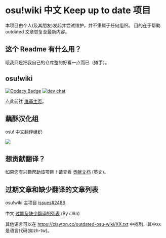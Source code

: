 # osu!wiki 中文 Keep up to date 项目

本项目由个人(及其朋友)发起并尝试维护，并不隶属于任何组织。
目的在于帮助 outdated 文章恢复至最新内容。

## 这个 Readme 有什么用？

哦我只是把我自己的仓库整的好看一点而已（摊手）。

## osu!wiki
[![Codacy Badge](https://api.codacy.com/project/badge/Grade/7370d190691640bd8926b556bab83b63)](https://app.codacy.com/gh/ppy/osu-wiki?utm_source=github.com&utm_medium=referral&utm_content=ppy/osu-wiki&utm_campaign=Badge_Grade_Dashboard)
[![dev chat](https://discordapp.com/api/guilds/188630481301012481/widget.png?style=shield)](https://discord.gg/ppy)

点此前往 [维基主页](https://osu.ppy.sh/help/wiki/Main_Page)。

## 藕酥汉化组

osu! 中文翻译组织

[![](https://discordapp.com/api/guilds/281826842657161216/widget.png?style=shield)](https://discord.gg/xnWpxzZ)

## 想贡献翻译？

如果您有兴趣帮助该项目！请查看 [贡献文档](CONTRIBUTING.md) (英文)。

## 过期文章和缺少翻译的文章列表

osu!wiki 主项目 [issues#2486](https://github.com/ppy/osu-wiki/issues/2486)

中文 [过期及缺少翻译的列表](https://clayton.cc/outdated-osu-wiki/zh.txt) (By cl8n)

其他语言可以在 https://clayton.cc/outdated-osu-wiki/XX.txt 中找到，其中``XX``是语言代码(如zh-tw)。
